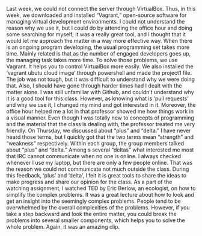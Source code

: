 Last week, we could not connect the server through VirtualBox. Thus, in this week, we downloaded and installed “Vagrant,” open-source software for managing virtual development environments. I could not understand the reason why we use it, but I could do by attending the office hour and doing some searching for myself; it was a really great tool, and I thought that it would let me approach the matter in a way more effective way. When there is an ongoing program developing, the usual programming set takes more time. Mainly related is that as the number of engaged developers goes up, the managing task takes more time. To solve those problems, we use Vagrant. It helps you to control VirtualBox more easily. 
We also installed the ‘vagrant ubutu cloud image’ through powershell and made the project1 file. The job was not tough, but it was difficult to understand why we were doing that. Also, I should have gone through harder times had I dealt with the matter alone. 
I was still unfamiliar with Github, and couldn’t understand why it is a good tool for this class. However, as knowing what is ‘pull requests’ and why we use it, I changed my mind and got interested in it. Moreover, the office hour helped me a lot in that professor showed me how things work in a visual manner. Even though I was totally new to concepts of programming and the material that the class is dealing with, the professor treated me very friendly.
On Thursday, we discussed about “plus” and “delta.” I have never heard those terms, but I quickly got that the two terms mean “strength” and “weakness” respectively. Within each group, the group members talked about “plus” and “delta.” Among s several “deltas” what interested me most that IRC cannot communicate when no one is online. I always checked whenever I use my laptop, but there are only a few people online. That was the reason we could not communicate not much outside the class. During this feedback, ‘plus’ and ‘delta’, I felt it is great tools to share the ideas to make progress and share our opinion for the class.
As a part of the watching assignment, I watched TED by Eric Berlow, an ecologist, on how to simplify the complex problems. It was a great lecture about how to look and get an insight into the seemingly complex problems. People tend to be overwhelmed by the overall complexities of the problems. However, if you take a step backward and look the entire matter, you could break the problems into several smaller components, which helps you to solve the whole problem.  Again, it was an amazing clip.
